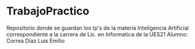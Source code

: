 # TrabajoPractico
Repositorio donde se guardan los tp's de la materia Inteligencia Artificial correspondiente a la carrera de Lic. en Informatica de la UES21
Alumno: Correa Díaz Luis Emilio
